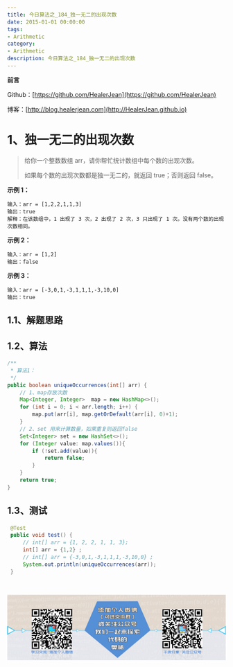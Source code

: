 ```yaml
---
title: 今日算法之_184_独一无二的出现次数
date: 2015-01-01 00:00:00
tags: 
- Arithmetic
category: 
- Arithmetic
description: 今日算法之_184_独一无二的出现次数
---
```


**前言**     

 Github：[https://github.com/HealerJean](https://github.com/HealerJean)         

 博客：[http://blog.healerjean.com](http://HealerJean.github.io)          



# 1、独一无二的出现次数
> 给你一个整数数组 arr，请你帮忙统计数组中每个数的出现次数。   
>
> 如果每个数的出现次数都是独一无二的，就返回 true；否则返回 false。



**示例 1：**

```
输入：arr = [1,2,2,1,1,3]
输出：true
解释：在该数组中，1 出现了 3 次，2 出现了 2 次，3 只出现了 1 次。没有两个数的出现次数相同。
```

**示例 2：**

```
输入：arr = [1,2]
输出：false
```

**示例 3：**

```
输入：arr = [-3,0,1,-3,1,1,1,-3,10,0]
输出：true
```



## 1.1、解题思路 

>  



## 1.2、算法

```java
/**
 * 算法1：
 */
public boolean uniqueOccurrences(int[] arr) {
    // 1、map存放次数
    Map<Integer, Integer>  map = new HashMap<>();
    for (int i = 0; i < arr.length; i++) {
        map.put(arr[i], map.getOrDefault(arr[i], 0)+1);
    }
    // 2、set 用来计算数量，如果重复则返回false
    Set<Integer> set = new HashSet<>();
    for (Integer value: map.values()){
        if (!set.add(value)){
            return false;
        }
    }
    return true;
}
```




## 1.3、测试 

```java
 @Test
 public void test() {
     // int[] arr = {1, 2, 2, 1, 1, 3};
     int[] arr = {1,2} ;
     // int[] arr = {-3,0,1,-3,1,1,1,-3,10,0} ;
     System.out.println(uniqueOccurrences(arr));
 }
```



​          

![ContactAuthor](https://raw.githubusercontent.com/HealerJean/HealerJean.github.io/master/assets/img/artical_bottom.jpg)



<link rel="stylesheet" href="https://unpkg.com/gitalk/dist/gitalk.css">

<script src="https://unpkg.com/gitalk@latest/dist/gitalk.min.js"></script> 
<div id="gitalk-container"></div>    
 <script type="text/javascript">
    var gitalk = new Gitalk({
		clientID: `1d164cd85549874d0e3a`,
		clientSecret: `527c3d223d1e6608953e835b547061037d140355`,
		repo: `HealerJean.github.io`,
		owner: 'HealerJean',
		admin: ['HealerJean'],
		id: 'U0IsCrKxMyOzc3Hk',
    });
    gitalk.render('gitalk-container');
</script> 


